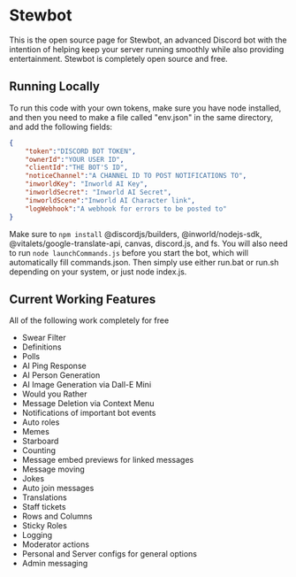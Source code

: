 # Stewbot
This is the open source page for Stewbot, an advanced Discord bot with the intention of helping keep your server running smoothly while also providing entertainment.
Stewbot is completely open source and free.

## Running Locally
To run this code with your own tokens, make sure you have node installed, and then you need to make a file called "env.json" in the same directory, and add the following fields:
```json
{
    "token":"DISCORD BOT TOKEN",
    "ownerId":"YOUR USER ID",
    "clientId":"THE BOT'S ID",
    "noticeChannel":"A CHANNEL ID TO POST NOTIFICATIONS TO",
    "inworldKey": "Inworld AI Key",
    "inworldSecret": "Inworld AI Secret",
    "inworldScene":"Inworld AI Character link",
    "logWebhook":"A webhook for errors to be posted to"
}
```
Make sure to `npm install` @discordjs/builders, @inworld/nodejs-sdk, @vitalets/google-translate-api, canvas, discord.js, and fs.
You will also need to run `node launchCommands.js` before you start the bot, which will automatically fill commands.json.
Then simply use either run.bat or run.sh depending on your system, or just node index.js.

## Current Working Features
All of the following work completely for free
 - Swear Filter
 - Definitions
 - Polls
 - AI Ping Response
 - AI Person Generation
 - AI Image Generation via Dall-E Mini
 - Would you Rather
 - Message Deletion via Context Menu
 - Notifications of important bot events
 - Auto roles
 - Memes
 - Starboard
 - Counting
 - Message embed previews for linked messages
 - Message moving
 - Jokes
 - Auto join messages
 - Translations
 - Staff tickets
 - Rows and Columns
 - Sticky Roles
 - Logging
 - Moderator actions
 - Personal and Server configs for general options
 - Admin messaging
